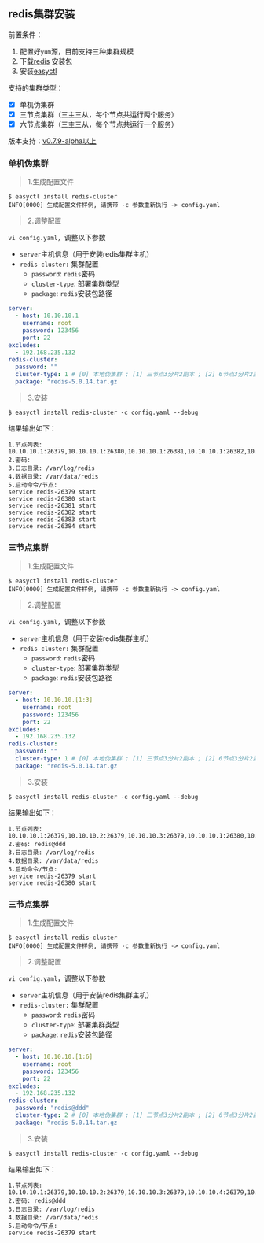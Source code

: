 ## redis集群安装

前置条件：

1. 配置好`yum`源，目前支持三种集群规模
2. 下载[redis](https://download.redis.io/releases/redis-5.0.14.tar.gz) 安装包
3. 安装[easyctl](../-安装文档/README.md)

支持的集群类型：

- [x] 单机伪集群
- [x] 三节点集群（三主三从，每个节点共运行两个服务）
- [x] 六节点集群（三主三从，每个节点共运行一个服务）

版本支持：[v0.7.9-alpha以上](https://github.com/weiliang-ms/easyctl/releases/tag/v0.7.9-alpha)

### 单机伪集群

> 1.生成配置文件

```shell
$ easyctl install redis-cluster
INFO[0000] 生成配置文件样例, 请携带 -c 参数重新执行 -> config.yaml
```

> 2.调整配置

`vi config.yaml`，调整以下参数

- `server`主机信息（用于安装redis集群主机）
- `redis-cluster:` 集群配置
    - `password`: `redis`密码
    - `cluster-type`: 部署集群类型
    - `package`: `redis`安装包路径

```yaml
server:
  - host: 10.10.10.1
    username: root
    password: 123456
    port: 22
excludes:
  - 192.168.235.132
redis-cluster:
  password: ""
  cluster-type: 1 # [0] 本地伪集群 ; [1] 三节点3分片2副本 ; [2] 6节点3分片2副本
  package: "redis-5.0.14.tar.gz
```

> 3.安装

```shell
$ easyctl install redis-cluster -c config.yaml --debug
```

结果输出如下：

```
1.节点列表: 10.10.10.1:26379,10.10.10.1:26380,10.10.10.1:26381,10.10.10.1:26382,10.10.10.1:26383,10.10.10.1:26384
2.密码:
3.日志目录: /var/log/redis
4.数据目录: /var/data/redis
5.启动命令/节点:
service redis-26379 start
service redis-26380 start
service redis-26381 start
service redis-26382 start
service redis-26383 start
service redis-26384 start

```

### 三节点集群

> 1.生成配置文件

```shell
$ easyctl install redis-cluster
INFO[0000] 生成配置文件样例, 请携带 -c 参数重新执行 -> config.yaml
```

> 2.调整配置

`vi config.yaml`，调整以下参数

- `server`主机信息（用于安装redis集群主机）
- `redis-cluster:` 集群配置
    - `password`: `redis`密码
    - `cluster-type`: 部署集群类型
    - `package`: `redis`安装包路径

```yaml
server:
  - host: 10.10.10.[1:3]
    username: root
    password: 123456
    port: 22
excludes:
  - 192.168.235.132
redis-cluster:
  password: ""
  cluster-type: 1 # [0] 本地伪集群 ; [1] 三节点3分片2副本 ; [2] 6节点3分片2副本
  package: "redis-5.0.14.tar.gz
```

> 3.安装

```shell
$ easyctl install redis-cluster -c config.yaml --debug
```

结果输出如下：

```
1.节点列表: 10.10.10.1:26379,10.10.10.2:26379,10.10.10.3:26379,10.10.10.1:26380,10.10.10.2:26380,10.10.10.3:26380
2.密码: redis@ddd
3.日志目录: /var/log/redis
4.数据目录: /var/data/redis
5.启动命令/节点: 
service redis-26379 start
service redis-26380 start
```

### 三节点集群

> 1.生成配置文件

```shell
$ easyctl install redis-cluster
INFO[0000] 生成配置文件样例, 请携带 -c 参数重新执行 -> config.yaml
```

> 2.调整配置

`vi config.yaml`，调整以下参数

- `server`主机信息（用于安装redis集群主机）
- `redis-cluster:` 集群配置
    - `password`: `redis`密码
    - `cluster-type`: 部署集群类型
    - `package`: `redis`安装包路径

```yaml
server:
  - host: 10.10.10.[1:6]
    username: root
    password: 123456
    port: 22
excludes:
  - 192.168.235.132
redis-cluster:
  password: "redis@ddd"
  cluster-type: 2 # [0] 本地伪集群 ; [1] 三节点3分片2副本 ; [2] 6节点3分片2副本
  package: "redis-5.0.14.tar.gz
```

> 3.安装

```shell
$ easyctl install redis-cluster -c config.yaml --debug
```

结果输出如下：

```
1.节点列表: 10.10.10.1:26379,10.10.10.2:26379,10.10.10.3:26379,10.10.10.4:26379,10.10.10.5:26379,10.10.10.6:26379
2.密码: redis@ddd
3.日志目录: /var/log/redis
4.数据目录: /var/data/redis
5.启动命令/节点: 
service redis-26379 start
```